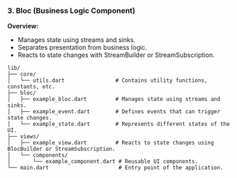 ### 3. Bloc (Business Logic Component)

**Overview:**

- Manages state using streams and sinks.
- Separates presentation from business logic.
- Reacts to state changes with StreamBuilder or StreamSubscription.

```
lib/
├── core/
│   └── utils.dart                # Contains utility functions, constants, etc.
├── bloc/
│   ├── example_bloc.dart         # Manages state using streams and sinks.
│   ├── example_event.dart        # Defines events that can trigger state changes.
│   └── example_state.dart        # Represents different states of the UI.
├── views/
│   ├── example_view.dart         # Reacts to state changes using BlocBuilder or StreamSubscription.
│   └── components/
│       └── example_component.dart # Reusable UI components.
└── main.dart                      # Entry point of the application.

```

